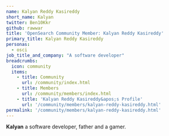 ```yaml
---
name: Kalyan Reddy Kasireddy
short_name: Kalyan
twitter: Ben10Kkr
github: rawwar
title: 'OpenSearch Community Member: Kalyan Reddy Kasireddy'
primary_title: Kalyan Reddy Kasireddy
personas:
  - osci
job_title_and_company: "A software developer"
breadcrumbs:
  icon: community
  items:
    - title: Community
      url: /community/index.html
    - title: Members
      url: /community/members/index.html
    - title: 'Kalyan Reddy Kasireddy&apos;s Profile'
      url: '/community/members/kalyan-reddy-kasireddy.html'
permalink: '/community/members/kalyan-reddy-kasireddy.html'
---
```


**Kalyan**  a software developer, father and a gamer.
